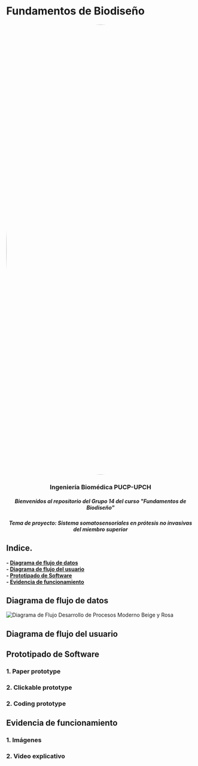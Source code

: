 # Fundamentos de Biodiseño
</p>
<image align="center;" width="1200px;" style="border-radius: 90%;" src ="../Imágenes/imagen_read.png">
  <h3 align="center">
Ingeniería Biomédica PUCP-UPCH
  </h3>
  <h5 align="center">
     Bienvenidos al repositorio del Grupo 14 del curso "Fundamentos de Biodiseño"
  </h5>
</p>


</p>
  <h5 align="center">
    Tema de proyecto: Sistema somatosensoriales en prótesis no invasivas del miembro superior
  </h5>
  
</p>

## Indice.

**- [Diagrama de flujo de datos](#Diagrama-de-flujo-de-datos)**<br>
**- [Diagrama de flujo del usuario](#Diagrama-de-flujo-del-usuario)**<br>
**- [Prototipado de Software](#Prototipado-de-Software)**<br>
**- [Evidencia de funcionamiento](#Evidencia-de-funcionamiento)**<br>


## Diagrama de flujo de datos 
![Diagrama de Flujo Desarrollo de Procesos Moderno Beige y Rosa ](https://github.com/miguel-isidro05/Repositorio_FUNBIO/assets/143018589/8a014c93-600f-49a3-bdb0-83f99b6c9470)



## Diagrama de flujo del usuario  

## Prototipado de Software 
### 1. Paper prototype
### 2. Clickable prototype
### 2. Coding prototype


## Evidencia de funcionamiento 
### 1. Imágenes
### 2. Video explicativo 


